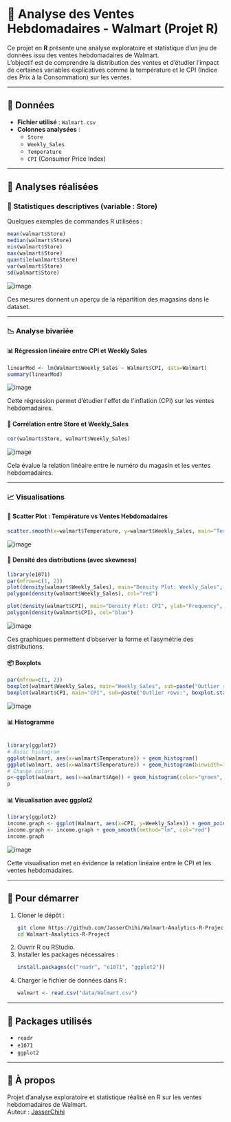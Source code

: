# 🛒 Analyse des Ventes Hebdomadaires - Walmart (Projet R)

Ce projet en **R** présente une analyse exploratoire et statistique d’un jeu de données issu des ventes hebdomadaires de Walmart.  
L’objectif est de comprendre la distribution des ventes et d’étudier l’impact de certaines variables explicatives comme la température et le CPI (Indice des Prix à la Consommation) sur les ventes.

---

## 📁 Données

- **Fichier utilisé** : `Walmart.csv`
- **Colonnes analysées** :
  - `Store`
  - `Weekly_Sales`
  - `Temperature`
  - `CPI` (Consumer Price Index)

---

## 🧪 Analyses réalisées

### 🔢 Statistiques descriptives (variable : Store)

Quelques exemples de commandes R utilisées :
```r
mean(walmart$Store)
median(walmart$Store)
min(walmart$Store)
max(walmart$Store)
quantile(walmart$Store)
var(walmart$Store)
sd(walmart$Store)
```

![image](https://github.com/user-attachments/assets/2ce77025-f166-4971-9243-73833b06b8ce)

Ces mesures donnent un aperçu de la répartition des magasins dans le dataset.

---

### 📉 Analyse bivariée

#### 📊 Régression linéaire entre CPI et Weekly Sales
```r
linearMod <- lm(Walmart$Weekly_Sales ~ Walmart$CPI, data=Walmart)
summary(linearMod)
```
![image](https://github.com/user-attachments/assets/220c19bb-dd6b-458c-8d4c-5a96af79bc34)

Cette régression permet d’étudier l'effet de l'inflation (CPI) sur les ventes hebdomadaires.

#### 🔄 Corrélation entre Store et Weekly_Sales
```r
cor(walmart$Store, walmart$Weekly_Sales)
```
![image](https://github.com/user-attachments/assets/951d51db-c0ba-4d6b-91df-b2439707a854)

Cela évalue la relation linéaire entre le numéro du magasin et les ventes hebdomadaires.

---

### 📈 Visualisations

#### 📌 Scatter Plot : Température vs Ventes Hebdomadaires
```r
scatter.smooth(x=walmart$Temperature, y=walmart$Weekly_Sales, main="Temperature vs Weekly Sales")
```

![image](https://github.com/user-attachments/assets/79236898-96b5-4c5e-8c45-7868c1ff94df)


#### 🌈 Densité des distributions (avec skewness)
```r
library(e1071)
par(mfrow=c(1, 2))
plot(density(walmart$Weekly_Sales), main="Density Plot: Weekly_Sales", ylab="Frequency", sub=paste("Skewness:", round(e1071::skewness(walmart$Weekly_Sales), 2)))
polygon(density(walmart$Weekly_Sales), col="red")

plot(density(walmart$CPI), main="Density Plot: CPI", ylab="Frequency", sub=paste("Skewness:", round(e1071::skewness(walmart$CPI), 2)))
polygon(density(walmart$CPI), col="blue")
```
![image](https://github.com/user-attachments/assets/b946dd2d-6392-4dc6-a9a7-70251cf75003)

Ces graphiques permettent d’observer la forme et l’asymétrie des distributions.

#### 📦 Boxplots
```r
par(mfrow=c(1, 2))
boxplot(walmart$Weekly_Sales, main="Weekly_Sales", sub=paste("Outlier rows:", boxplot.stats(walmart$Weekly_Sales)$out))
boxplot(walmart$CPI, main="CPI", sub=paste("Outlier rows:", boxplot.stats(walmart$CPI)$out))
```
![image](https://github.com/user-attachments/assets/2dc1ffd4-92d4-47a8-ae9b-d808154516c7)


#### 📊 Histogramme
```r

library(ggplot2)
# Basic histogram
ggplot(walmart, aes(x=walmart$Temperature)) + geom_histogram()
ggplot(walmart, aes(x=walmart$Temperature)) + geom_histogram(binwidth=1)
# Change colors
p<-ggplot(walmart, aes(x=walmart$Age)) + geom_histogram(color="green", fill="pink")
р
```

#### 📊 Visualisation avec ggplot2
```r
library(ggplot2)
income.graph <- ggplot(Walmart, aes(x=CPI, y=Weekly_Sales)) + geom_point()
income.graph <- income.graph + geom_smooth(method="lm", col="red")
income.graph
```
![image](https://github.com/user-attachments/assets/7d53bf26-ba34-4554-9e2c-c3c7c93cf96c)

Cette visualisation met en évidence la relation linéaire entre le CPI et les ventes hebdomadaires.

---

## 🚀 Pour démarrer

1. Cloner le dépôt :
   ```bash
   git clone https://github.com/JasserChihi/Walmart-Analytics-R-Project.git
   cd Walmart-Analytics-R-Project
   ```
2. Ouvrir R ou RStudio.
3. Installer les packages nécessaires :
   ```r
   install.packages(c("readr", "e1071", "ggplot2"))
   ```
4. Charger le fichier de données dans R :
   ```r
   walmart <- read.csv("data/Walmart.csv")
   ```

---

## 🔧 Packages utilisés

- `readr`
- `e1071`
- `ggplot2`

---

## 📄 À propos

Projet d’analyse exploratoire et statistique réalisé en R sur les ventes hebdomadaires de Walmart.  
Auteur : [JasserChihi](https://github.com/JasserChihi)
